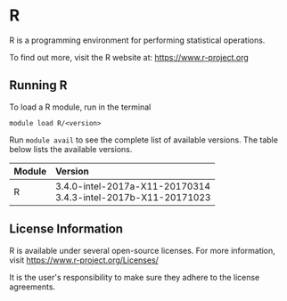 # R
R is a programming environment for performing statistical operations.

To find out more, visit the R website at: https://www.r-project.org

## Running R

To load a R module, run in the terminal

    module load R/<version>

Run `module avail` to see the complete list of available versions. The table below lists the
available versions.

| Module     | Version     |
| :------------- | :------------- |
| R |3.4.0-intel-2017a-X11-20170314 <br> 3.4.3-intel-2017b-X11-20171023 <br>|

## License Information

R is available under several open-source licenses. For more information, visit https://www.r-project.org/Licenses/

It is the user's responsibility to make sure they adhere to the license agreements.
